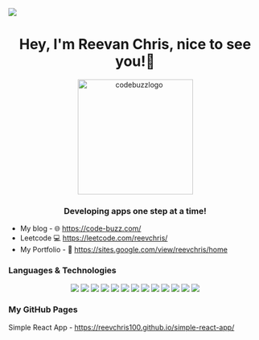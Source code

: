 ![](https://komarev.com/ghpvc/?username=reevchris100&color=green)
  
<h1 align="center">Hey, I'm Reevan Chris, nice to see you!👋</h1>
<p align="center"> 
    <img width="229" alt="codebuzzlogo" src="https://user-images.githubusercontent.com/11132089/226205009-4b5a8e28-ce17-48fe-ba67-f8ededdc7385.png">
</p>
<h3 align="center">Developing apps one step at a time!</h3>

-  My blog - :globe_with_meridians: https://code-buzz.com/
-  Leetcode :computer: https://leetcode.com/reevchris/
-  My Portfolio - :link: https://sites.google.com/view/reevchris/home

### Languages & Technologies

<div align="center">
<!-- ### Backend Development -->
<img src="https://img.shields.io/badge/Java-ED8B00?style=flat&logo=java&logoColor=white" />  
<!-- ### Database -->
<img src="https://img.shields.io/badge/Oracle-F80000?style=flat&logo=Oracle&logoColor=white" />
<img src="https://img.shields.io/badge/MySQL-005C84?style=flat&logo=mysql&logoColor=white" />
<!-- ### Frontend Development -->
<img src="https://img.shields.io/badge/JavaScript-F7DF1E?style=flat&logo=javascript&logoColor=black" />
<img src="https://img.shields.io/badge/React-20232A?style=flat&logo=react&logoColor=61DAFB" />
<!-- ### Devops -->
<img src="https://img.shields.io/badge/kubernetes-%23326ce5.svg?style=flat&logo=kubernetes&logoColor=white" />  
<img src="https://img.shields.io/badge/docker-%230db7ed.svg?style=flat&logo=docker&logoColor=white" />
<img src="https://img.shields.io/badge/Jenkins-D24939?style=flat&logo=Jenkins&logoColor=white" />
<!-- ### Backend as a service -->
<img src="https://img.shields.io/badge/Firebase-039BE5?style=flat&logo=Firebase&logoColor=white" />
<!-- ### Software -->
<img src="https://img.shields.io/badge/Canva-%2300C4CC.svg?&style=flat&logo=Canva&logoColor=white" />
<img src="https://img.shields.io/badge/Postman-FF6C37?style=flat&logo=postman&logoColor=white" />
<!-- ### Other -->
<img src="https://img.shields.io/badge/Markdown-000000?style=flate&logo=markdown&logoColor=white" />
<img src="https://img.shields.io/badge/GIT-E44C30?style=flat&logo=git&logoColor=white" />
</div>

### My GitHub Pages
Simple React App - https://reevchris100.github.io/simple-react-app/





